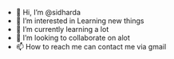 - 👋 Hi, I’m @sidharda
- 👀 I’m interested in Learning new things
- 🌱 I’m currently learning a lot
- 💞️ I’m looking to collaborate on alot
- 📫 How to reach me can contact me via gmail

<!---
sidharda/sidharda is a ✨ special ✨ repository because its `README.md` (this file) appears on your GitHub profile.
You can click the Preview link to take a look at your changes.
--->
